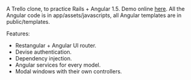 A Trello clone, to practice Rails + Angular 1.5. Demo online [here](https://github.com/mnd-dsgn/fello). All the Angular code is in app/assets/javascripts, all Angular templates are in public/templates.

Features: 

* Restangular + Angular UI router.
* Devise authentication.
* Dependency injection.
* Angular services for every model.
* Modal windows with their own controllers.
